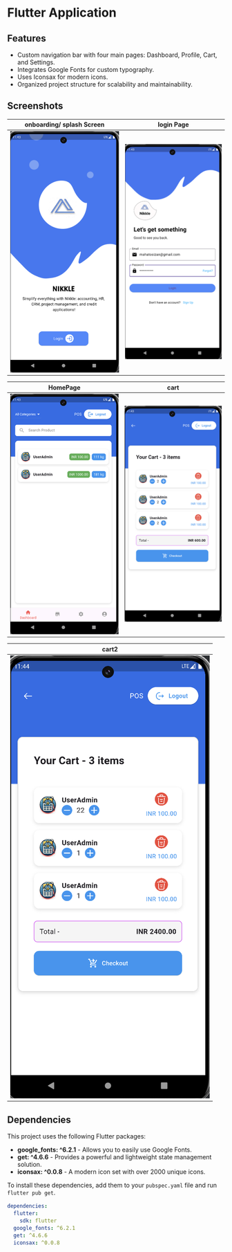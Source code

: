 #  Flutter Application


## Features

- Custom navigation bar with four main pages: Dashboard, Profile, Cart, and Settings.
- Integrates Google Fonts for custom typography.
- Uses Iconsax for modern icons.
- Organized project structure for scalability and maintainability.

## Screenshots

| onboarding/ splash Screen                        | login Page                              |
|--------------------------------------------------|-----------------------------------------|
| ![Onboarding](assets/screenshots/onboarding.png) | ![Login](assets/screenshots/loginn.png) |

| HomePage                                     | cart                                 |
|----------------------------------------------|--------------------------------------|
| ![Homepage](assets/screenshots/homepage.png) | ![Cart](assets/screenshots/cart.png) |

| cart2                                  |
|----------------------------------------|
| ![Cart2](assets/screenshots/cart2.png) |


## Dependencies

This project uses the following Flutter packages:

- **google_fonts: ^6.2.1** - Allows you to easily use Google Fonts.
- **get: ^4.6.6** - Provides a powerful and lightweight state management solution.
- **iconsax: ^0.0.8** - A modern icon set with over 2000 unique icons.

To install these dependencies, add them to your `pubspec.yaml` file and run `flutter pub get`.

```yaml
dependencies:
  flutter:
    sdk: flutter
  google_fonts: ^6.2.1
  get: ^4.6.6
  iconsax: ^0.0.8
